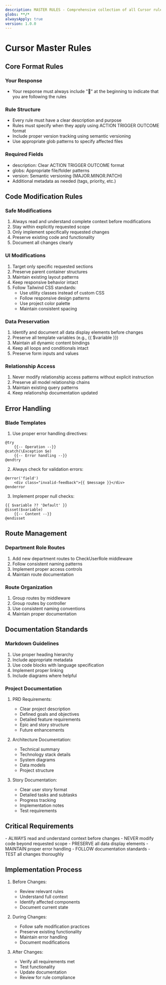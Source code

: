 ```yaml
---
description: MASTER RULES - Comprehensive collection of all Cursor rules and their requirements
globs: **/*
alwaysApply: true
version: 1.0.0
---
```


# Cursor Master Rules

## Core Format Rules

### Your Response
- Your response must always include "🐸" at the beginning to indicate that you are following the rules

### Rule Structure
- Every rule must have a clear description and purpose
- Rules must specify when they apply using ACTION TRIGGER OUTCOME format
- Include proper version tracking using semantic versioning
- Use appropriate glob patterns to specify affected files

### Required Fields
- description: Clear ACTION TRIGGER OUTCOME format
- globs: Appropriate file/folder patterns
- version: Semantic versioning (MAJOR.MINOR.PATCH)
- Additional metadata as needed (tags, priority, etc.)

## Code Modification Rules

### Safe Modifications
1. Always read and understand complete context before modifications
2. Stay within explicitly requested scope
3. Only implement specifically requested changes
4. Preserve existing code and functionality
5. Document all changes clearly

### UI Modifications
1. Target only specific requested sections
2. Preserve parent container structures
3. Maintain existing layout patterns
4. Keep responsive behavior intact
5. Follow Tailwind CSS standards:
   - Use utility classes instead of custom CSS
   - Follow responsive design patterns
   - Use project color palette
   - Maintain consistent spacing

### Data Preservation
1. Identify and document all data display elements before changes
2. Preserve all template variables (e.g., {{ $variable }})
3. Maintain all dynamic content bindings
4. Keep all loops and conditionals intact
5. Preserve form inputs and values

### Relationship Access
1. Never modify relationship access patterns without explicit instruction
2. Preserve all model relationship chains
3. Maintain existing query patterns
4. Keep relationship documentation updated

## Error Handling

### Blade Templates
1. Use proper error handling directives:
```blade
@try
    {{-- Operation --}}
@catch(\Exception $e)
    {{-- Error handling --}}
@endtry
```

2. Always check for validation errors:
```blade
@error('field')
    <div class="invalid-feedback">{{ $message }}</div>
@enderror
```

3. Implement proper null checks:
```blade
{{ $variable ?? 'Default' }}
@isset($variable)
    {{-- Content --}}
@endisset
```

## Route Management

### Department Role Routes
1. Add new department routes to CheckUserRole middleware
2. Follow consistent naming patterns
3. Implement proper access controls
4. Maintain route documentation

### Route Organization
1. Group routes by middleware
2. Group routes by controller
3. Use consistent naming conventions
4. Maintain proper documentation

## Documentation Standards

### Markdown Guidelines
1. Use proper heading hierarchy
2. Include appropriate metadata
3. Use code blocks with language specification
4. Implement proper linking
5. Include diagrams where helpful

### Project Documentation
1. PRD Requirements:
   - Clear project description
   - Defined goals and objectives
   - Detailed feature requirements
   - Epic and story structure
   - Future enhancements

2. Architecture Documentation:
   - Technical summary
   - Technology stack details
   - System diagrams
   - Data models
   - Project structure

3. Story Documentation:
   - Clear user story format
   - Detailed tasks and subtasks
   - Progress tracking
   - Implementation notes
   - Test requirements

## Critical Requirements

<critical>
- ALWAYS read and understand context before changes
- NEVER modify code beyond requested scope
- PRESERVE all data display elements
- MAINTAIN proper error handling
- FOLLOW documentation standards
- TEST all changes thoroughly
</critical>

## Implementation Process

1. Before Changes:
   - Review relevant rules
   - Understand full context
   - Identify affected components
   - Document current state

2. During Changes:
   - Follow safe modification practices
   - Preserve existing functionality
   - Maintain error handling
   - Document modifications

3. After Changes:
   - Verify all requirements met
   - Test functionality
   - Update documentation
   - Review for rule compliance

